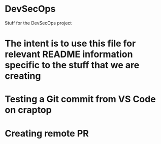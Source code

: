 # DevSecOps
Stuff for the DevSecOps project
# The intent is to use this file for relevant README information specific to the stuff that we are creating 
# Testing a Git commit from VS Code on craptop
# Creating remote PR 
